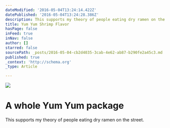 ```yaml
---
dateModified: '2016-05-04T13:24:14.422Z'
datePublished: '2016-05-04T13:24:28.386Z'
description: This supports my theory of people eating dry ramen on the street.
title: Yum Yum Shrimp Flavor
hasPage: false
inFeed: true
inNav: false
author: []
starred: false
sourcePath: _posts/2016-05-04-cb2d4035-3cab-4e62-ab87-b290fe2a45c3.md
published: true
_context: 'http://schema.org'
_type: Article

---
```

![](https://the-grid-user-content.s3-us-west-2.amazonaws.com/8aae945f-07f7-43ac-a996-db25a9f12722.jpg)

# A whole Yum Yum package

This supports my theory of people eating dry ramen on the street.